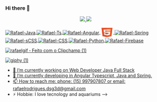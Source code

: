 ### Hi there 👋

<div align="center">
  <a href="https://github.com/RafaelDVL">
  <img height="180em" src="https://github-readme-stats.vercel.app/api?username=RafaelDvl&show_icons=true&theme=tokyonight&include_all_commits=true&count_private=true"/>
  <img height="180em" src="https://github-readme-stats.vercel.app/api/top-langs/?username=RafaelDvl&layout=compact&langs_count=7&theme=tokyonight"/>
</div>
  
  <div style="display: inline_block"><br>
  <img align="center" alt="Rafael-Java" height="30" width="40"  src="https://cdn.jsdelivr.net/gh/devicons/devicon/icons/java/java-original.svg" />
  <img align="center" alt="Rafael-Ts" height="30" width="40" src="https://cdn.jsdelivr.net/gh/devicons/devicon/icons/typescript/typescript-original.svg">
  <img align="center" alt="Rafael-Angular" height="30" width="40" src="https://cdn.jsdelivr.net/gh/devicons/devicon/icons/angularjs/angularjs-plain.svg">
  <img align="center" alt="Rafael-HTML" height="30" width="40" src="https://raw.githubusercontent.com/devicons/devicon/master/icons/html5/html5-original.svg">
  <img align="center" alt="Rafael-Spring" height="30" width="40" src="https://cdn.jsdelivr.net/gh/devicons/devicon/icons/spring/spring-original-wordmark.svg">
  <img align="center" alt="Rafael-sCSS" height="30" width="40" src="https://cdn.jsdelivr.net/gh/devicons/devicon/icons/sass/sass-original.svg">
  <img align="center" alt="Rafael-CSS" height="30" width="40" src="https://cdn.jsdelivr.net/gh/devicons/devicon/icons/css3/css3-plain-wordmark.svg">
  <img align="center" alt="Rafael-Python" height="30" width="40" src="https://cdn.jsdelivr.net/gh/devicons/devicon/icons/python/python-original-wordmark.svg">
  <img align="center" alt="Rafael-Firebase" height="30" width="40" src="https://cdn.jsdelivr.net/gh/devicons/devicon/icons/firebase/firebase-plain-wordmark.svg">
  
 </div>
  
  ![rafaelgif ‐ Feito com o Clipchamp (1)](https://user-images.githubusercontent.com/100389529/211175343-281b2540-1095-4253-9fa0-936b158718ab.gif)
  
  ![giphy (1)](https://user-images.githubusercontent.com/100389529/211175351-9deded73-f1c8-4e79-b733-b1d7d1235e3b.gif)
 
- 🔭 I’m currently working on Web Developer Java Full Stack
- 🌱 I’m currently developing in Angular Typescript, Java and Spring.
- 📫 How to reach me: phone: (15) 997907807 or email: rafaelrodrigues.dsg3d@gmail.com
- ⚡ Hobbie: I love tecnology and aquariums
-->
